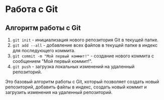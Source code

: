 # Работа с Git

## Алгоритм работы с Git

1. `git init` - инициализация нового репозитория Git в текущей папке.
2. `git add --all` - добавление всех файлов в текущей папке в индекс для последующего коммита.
3. `git commit -m "Мой первый коммит!"` - создание нового коммита с сообщением "Мой первый коммит!".
4. `git push` - загрузка локальных изменений на удаленный репозиторий.

Это базовый алгоритм работы с Git, который позволяет создать новый репозиторий, добавить файлы в индекс, создать новый коммит и загрузить изменения на удаленный репозиторий.